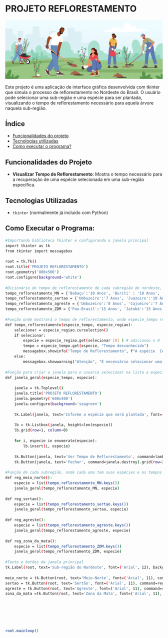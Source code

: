 # PROJETO REFLORESTAMENTO
![projetoreflorestamento](./projeto%20reflorestamento.jpg)

Este projeto é uma aplicação de interface gráfica desenvolvida com tkinter que simula o processo de reflorestamento no Nordeste do Brasil. O usuário pode selecionar uma sub-região e uma espécie para ser plantada, visualizando o tempo de reflorestamento necessário para aquela árvore naquela sub-região.
## Índice
- <a href= "#-Funcionalidades"> Funcionalidades do projeto </a>
- <a href= "#-Tecnologias"> Tecnologias utilizadas </a>
- <a href= "#-Executar"> Como executar o programa? </a>
## Funcionalidades do Projeto
- **Visualizar Tempo de Reflorestamento**: Mostra o tempo necessário para a recuperação de uma espécie selecionada em uma sub-região específica.
## Tecnologias Utilizadas
- `tkinter` (normalmente já incluído com Python)
## Como Executar o Programa:

```bash
#Importando biblioteca tkinter e configurando a janela principal
import tkinter as tk
from tkinter import messagebox

root = tk.Tk()
root.title('PROJETO REFLORESTAMENTO')
root.geometry('800x500')
root.configure(background='white')

#Dicionário do tempo de reflorestamento de cada subregião do nordeste, contendo chave (especie) e valor (tempo do reflorestamento).
tempo_reflorestamento_MN = {'Babaçu':'10 Anos', 'Buriti' : '10 Anos', 'Carnaúba': '8 Anos', 'Pequi':'15 Anos', 'Cajuí':'7 Anos', 'Anajá':'10 Anos'}
tempo_reflorestamento_sertao = {'Umbuzeiro':'7 Anos', 'Juazeiro':'10 Anos', 'Mandacaru':'5 Anos', 'Xique-Xique':'8 Anos', 'Aroeira do sertão':'15 Anos', 'Catingueira':'6 Anos', 'Jurema Preta':'7 Anos', 'Quixabeira':'10 Anos'}
tempo_reflorestamento_agreste = {'Umbuzeiro':'8 Anos', 'Cajueiro':'7 Anos', 'Juazeiro':'10 Anos', 'Pereiro':'10 Anos', 'Sabiá':'5 Anos', 'Ipê-Roxo':'12 Anos', 'Mulungu':'5 Anos', 'Angico':'8 Anos', 'Catingueira':'6 Anos'}
tempo_reflorestamento_ZDM = {'Pau-Brasil':'15 Anos', 'Jatobá':'15 Anos', 'Suxupira':'12 Anos', 'Gameleira':'8 Anos', 'Ingá': '5 Anos', 'Ipê-Amarelo':'10 Anos'}

#Função onde mostrará o tempo de reflorestamento, onde especie_tempo recebe o dicionario das regiões dos tempos de reflorestamento e especie_regiao é a lista desses dicionários
def tempo_reflorestamento(especie_tempo, especie_regiao):
    selecionar = especie_regiao.curselection()
    if selecionar:
        especie = especie_regiao.get(selecionar [0] ) # adicionou o 0
        tempo = especie_tempo.get(especie, "Tempo desconhecido")
        messagebox.showinfo("Tempo de Reflorestamento", f"A espécie  {especie}, leva {tempo} anos para se recuperar na sub-região escolhida.")
    else:
        messagebox.showwarning("Atenção", "É necessário selecionar uma espécie.")

#Função para criar a janela para o usuario selecionar na lista a especie que deseja
def janela_geral(especie_tempo, especie):

    janela = tk.Toplevel()
    janela.title('PROJETO REFLORESTAMENTO')
    janela.geometry('600x400')
    janela.configure(background='seagreen')

    tk.Label(janela, text='Informe a espécie que será plantada', font=('Arial', 12)).grid(row=0, column=0)

    lb = tk.Listbox(janela, height=len(especie))
    lb.grid(row=1, column=0)

    for i, especie in enumerate(especie): 
        lb.insert(i, especie)

    tk.Button(janela, text='Ver Tempo de Reflorestamento', command=lambda: tempo_reflorestamento(especie_tempo, lb )).grid(row=2, column=0) 
    tk.Button(janela, text='Fechar', command=janela.destroy).grid(row=3, column=0)

#Função de cada subregião, onde cada uma tem suas espécies e os tempos de reflorestamento
def reg_meio_norte():
    especie = list(tempo_reflorestamento_MN.keys())
    janela_geral(tempo_reflorestamento_MN, especie)

def reg_sertao():
    especie = list(tempo_reflorestamento_sertao.keys())
    janela_geral(tempo_reflorestamento_sertao, especie)

def reg_agreste():
    especie = list(tempo_reflorestamento_agreste.keys())
    janela_geral(tempo_reflorestamento_agreste, especie)

def reg_zona_da_mata():
    especie = list(tempo_reflorestamento_ZDM.keys())
    janela_geral(tempo_reflorestamento_ZDM, especie)

#Texto e botões da janela principal
tk.Label(root, text='Sub-região do Nordeste', font=('Arial', 12), background='seagreen').grid(row=0, column=0)

meio_norte = tk.Button(root, text='Meio-Norte', font=('Arial', 11), command=reg_meio_norte).grid(row=1, column=0)
sertao = tk.Button(root, text='Sertão', font=('Arial', 11), command=reg_sertao).grid(row=2, column=0)
agreste = tk.Button(root, text='Agreste', font=('Arial', 11), command=reg_agreste).grid(row=3, column=0)
zona_da_mata =tk.Button(root, text='Zona da Mata', font=('Arial', 11), command=reg_zona_da_mata).grid(row=4, column=0)






root.mainloop()
```
